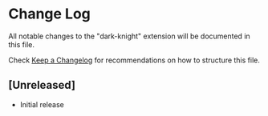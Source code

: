 # Change Log

All notable changes to the "dark-knight" extension will be documented in this file.

Check [Keep a Changelog](http://keepachangelog.com/) for recommendations on how to structure this file.

## [Unreleased]

- Initial release
